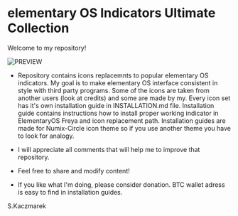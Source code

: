# elementary OS Indicators Ultimate Collection

Welcome to my repository!

![PREVIEW](https://github.com/s-kaczmarek/elementaryOS_indicators_ultimate_collection/preview.png)

* Repository contains icons replacemnts to popular elementary OS indicators. My goal is to make elementary OS interface consistent in style with third party programs. Some of the icons are taken from another users (look at credits) and some are made by my. Every icon set has it's own installation guide in INSTALLATION.md file. Installation guide contains instructions how to install proper working indicator in ElementaryOS Freya and icon replacement path. Installation guides are made for Numix-Circle icon theme so if you use another theme you have to look for analogy.

* I will appreciate all comments that will help me to improve that repository.

* Feel free to share and modify content!

* If you like what I'm doing, please consider donation. BTC wallet adress is easy to find in installation guides.

S.Kaczmarek
